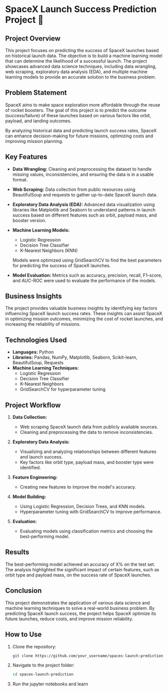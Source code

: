 # SpaceX Launch Success Prediction Project 🚀

## Project Overview

This project focuses on predicting the success of SpaceX launches based on historical launch data. The objective is to build a machine learning model that can determine the likelihood of a successful launch. The project showcases advanced data science techniques, including data wrangling, web scraping, exploratory data analysis (EDA), and multiple machine learning models to provide an accurate solution to the business problem.

## Problem Statement

SpaceX aims to make space exploration more affordable through the reuse of rocket boosters. The goal of this project is to predict the outcome (success/failure) of these launches based on various factors like orbit, payload, and landing outcomes.

By analyzing historical data and predicting launch success rates, SpaceX can enhance decision-making for future missions, optimizing costs and improving mission planning.

## Key Features

- **Data Wrangling:** Cleaning and preprocessing the dataset to handle missing values, inconsistencies, and ensuring the data is in a usable format.
  
- **Web Scraping:** Data collection from public resources using BeautifulSoup and requests to gather up-to-date SpaceX launch data.

- **Exploratory Data Analysis (EDA):** Advanced data visualization using libraries like Matplotlib and Seaborn to understand patterns in launch success based on different features such as orbit, payload mass, and booster version.

- **Machine Learning Models:**
  - Logistic Regression
  - Decision Tree Classifier
  - K-Nearest Neighbors (KNN)

  Models were optimized using GridSearchCV to find the best parameters for predicting the success of SpaceX launches.

- **Model Evaluation:** Metrics such as accuracy, precision, recall, F1-score, and AUC-ROC were used to evaluate the performance of the models.

## Business Insights

The project provides valuable business insights by identifying key factors influencing SpaceX launch success rates. These insights can assist SpaceX in optimizing mission outcomes, minimizing the cost of rocket launches, and increasing the reliability of missions.

## Technologies Used

- **Languages:** Python
- **Libraries:** Pandas, NumPy, Matplotlib, Seaborn, Scikit-learn, BeautifulSoup, Requests
- **Machine Learning Techniques:**
  - Logistic Regression
  - Decision Tree Classifier
  - K-Nearest Neighbors
  - GridSearchCV for hyperparameter tuning

## Project Workflow

1. **Data Collection:**
   - Web scraping SpaceX launch data from publicly available sources.
   - Cleaning and preprocessing the data to remove inconsistencies.

2. **Exploratory Data Analysis:**
   - Visualizing and analyzing relationships between different features and launch success.
   - Key factors like orbit type, payload mass, and booster type were identified.

3. **Feature Engineering:**
   - Creating new features to improve the model's accuracy.

4. **Model Building:**
   - Using Logistic Regression, Decision Trees, and KNN models.
   - Hyperparameter tuning with GridSearchCV to improve performance.

5. **Evaluation:**
   - Evaluating models using classification metrics and choosing the best-performing model.

## Results

The best-performing model achieved an accuracy of X% on the test set. The analysis highlighted the significant impact of certain features, such as orbit type and payload mass, on the success rate of SpaceX launches.

## Conclusion

This project demonstrates the application of various data science and machine learning techniques to solve a real-world business problem. By predicting SpaceX launch success, the project helps SpaceX optimize its future launches, reduce costs, and improve mission reliability.

## How to Use

1. Clone the repository:
   ```bash
   git clone https://github.com/your_username/spacex-launch-prediction.git
2. Navigate to the project folder:
   ```bash
   cd spacex-launch-prediction
3. Run the jupyter notebooks and learn
